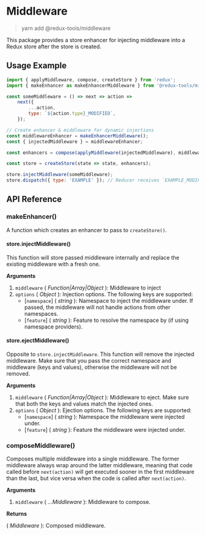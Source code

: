 # Middleware

> yarn add @redux-tools/middleware

This package provides a store enhancer for injecting middleware into a Redux store after the store is created.

## Usage Example

```js
import { applyMiddleware, compose, createStore } from 'redux';
import { makeEnhancer as makeEnhancerMiddleware } from '@redux-tools/middleware';

const someMiddleware = () => next => action =>
	next({
		...action,
		type: `${action.type}_MODIFIED`,
	});

// Create enhancer & middleware for dynamic injections
const middlewareEnhancer = makeEnhancerMiddleware();
const { injectedMiddleware } = middlewareEnhancer;

const enhancers = compose(applyMiddleware(injectedMiddleware), middlewareEnhancer);

const store = createStore(state => state, enhancers);

store.injectMiddleware(someMiddleware);
store.dispatch({ type: 'EXAMPLE' }); // Reducer receives `EXAMPLE_MODIFIED` under the hood.
```

## API Reference

### makeEnhancer()

A function which creates an enhancer to pass to `createStore()`.

#### store.injectMiddleware()

This function will store passed middleware internally and replace the existing middleware with a
fresh one.

**Arguments**

1. `middleware` ( _Function|Array|Object_ ): Middleware to inject
2. `options` ( _Object_ ): Injection options. The following keys are supported:
   - [`namespace`] \( _string_ ): Namespace to inject the middleware under. If passed, the middleware
     will not handle actions from other namespaces.
   - [`feature`] \( _string_ ): Feature to resolve the namespace by (if using namespace providers).

#### store.ejectMiddleware()

Opposite to `store.injectMiddleware`. This function will remove the injected middleware. Make sure
that you pass the correct namespace and middleware (keys and values), otherwise the middleware will
not be removed.

**Arguments**

1. `middleware` ( _Function|Array|Object_ ): Middleware to eject. Make sure that both the keys and values match the
   injected ones.
2. `options` ( _Object_ ): Ejection options. The following keys are supported:
   - [`namespace`] \( _string_ ): Namespace the middleware were injected under.
   - [`feature`] \( _string_ ): Feature the middleware were injected under.

### composeMiddleware()

Composes multiple middleware into a single middleware. The former middleware always wrap around the latter middleware, meaning that code called before `next(action)` will get executed sooner in the first middleware than the last, but vice versa when the code is called after `next(action)`.

**Arguments**

1. `middleware` ( _...Middleware_ ): Middleware to compose.

**Returns**

( _Middleware_ ): Composed middleware.
